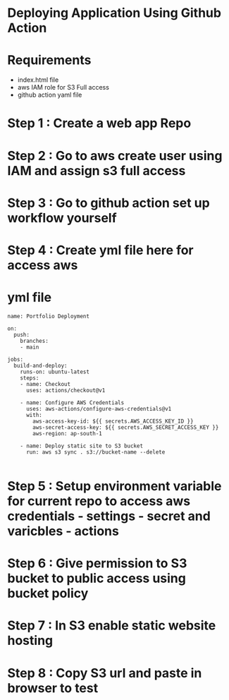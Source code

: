 # Deploying Application Using Github Action

# Requirements
- index.html file
- aws IAM role for S3 Full access
- github action yaml file

# Step 1 : Create a web app Repo
# Step 2 : Go to aws create user using IAM and assign s3 full access
# Step 3 : Go to github action set up workflow yourself
# Step 4 : Create yml file here for access aws

# yml file

```
name: Portfolio Deployment

on:
  push:
    branches:
    - main

jobs:
  build-and-deploy:
    runs-on: ubuntu-latest
    steps:
    - name: Checkout
      uses: actions/checkout@v1

    - name: Configure AWS Credentials
      uses: aws-actions/configure-aws-credentials@v1
      with:
        aws-access-key-id: ${{ secrets.AWS_ACCESS_KEY_ID }}
        aws-secret-access-key: ${{ secrets.AWS_SECRET_ACCESS_KEY }}
        aws-region: ap-south-1

    - name: Deploy static site to S3 bucket
      run: aws s3 sync . s3://bucket-name --delete
   
 ```
# Step 5 : Setup environment variable for current repo to access aws credentials - settings - secret and varicbles - actions
# Step 6 : Give permission to S3 bucket to public access using bucket policy
# Step 7 : In S3 enable static website hosting
# Step 8 : Copy S3 url and paste in browser to test
